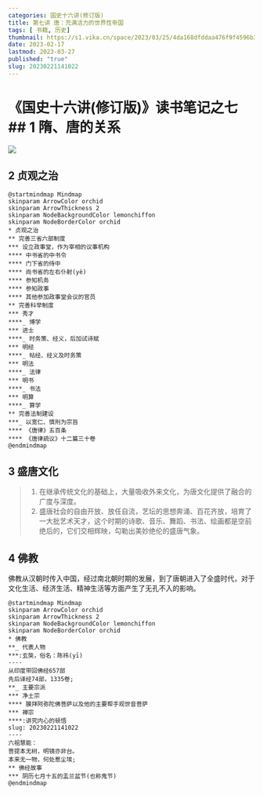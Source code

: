 ```yaml
---
categories: 国史十六讲(修订版)
title: 第七讲 唐：充满活力的世界性帝国
tags: [ 书籍, 历史]
thumbnail: https://s1.vika.cn/space/2023/03/25/4da168dfddaa476f9f4596b35d2cbff1?attname=%E7%9B%9B%E5%94%90.jpeg
date: 2023-02-17
lastmod: 2023-03-27 
published: "true"
slug: 20230221141022
---
```

# 《国史十六讲(修订版)》读书笔记之七## 1 隋、唐的关系


![](https://mermaid.ink/svg/pako:eNptkk9r2zAYxr9K0UkGJ9iWLf857DB23Wk7DV3c2m0NjR1SG5aFQLJlFJaRtXR0oV0GhaQtabcFsoNHD7kM9kEW2e23mGTFI4z6YOuVHv_eR4_UAluR5wMH7DTc-u7G88ckJHHgqTCfdulgkvdv6NfxcnEukZiv7CebQkjH1_TiViXhBnsCT4fL9A2dzGlvIXEdZ-gVFd6f9rOTA5qOstEVHZ0Wa37oPYDSShSC9OzsPxRiKAKy0SAbfoGbvw_DHYmAdRhzrFQqj9hHhXeT3v1wTt_eLNNbSUxqUADz6UU2-yAm8QMmUNlQYw3p-0_06CobDph9-u2A7SP7fiyVNhlyfFnajEU63Ey8slP00NYLtF7oojAg31T6jmH5LvmKIYZCZgirXLVMT7LZkfBuc43J081fd1bp_lwUEL0QmGIoIGbxtqCIhGn_ZWCzVOnhj3zQ5za60z-d7t3nzqrsfYTNX9ehSJoHXCZSHOgqkflMkFhgJAQyqPmNmht47EK1eFIExLt-zSfAYUPP33aTvZgAEraZ1E3i6Fkz3AJO3Eh8GSR1z439J4HLTqQGnG13b5_N1t0QOC3wEjiqrVZNxTZs09SwiTXNlEETOEipGoalG9jCOkK6ZbVl8CqKGEGpmraONKwhjDWMsKLKwPeCOGo8FXe-uPpFixfFD9xH-y9xHkir)

## 2 贞观之治

```plantuml
@startmindmap Mindmap
skinparam ArrowColor orchid
skinparam ArrowThickness 2
skinparam NodeBackgroundColor lemonchiffon
skinparam NodeBorderColor orchid
* 贞观之治
** 完善三省六部制度
*** 设立政事堂，作为宰相的议事机构
**** 中书省的中书令
**** 门下省的侍中
**** 尚书省的左右仆射(yè)
**** 参知机务
**** 参知政事
**** 其他参加政事堂会议的官员
** 完善科举制度
*** 秀才
****_ 博学
*** 进士
****_ 时务策、经义，后加试诗赋
*** 明经
****_ 帖经、经义及时务策
*** 明法
****_ 法律
*** 明书
****_ 书法
*** 明算
****_ 算学
** 完善法制建设
***_ 以宽仁、慎刑为宗旨
**** 《唐律》五百条
**** 《唐律疏议》十二篇三十卷
@endmindmap
```

## 3 盛唐文化

>1. 在继承传统文化的基础上，大量吸收外来文化，为唐文化提供了融合的广度与深度。
>2. 盛唐社会的自由开放、放任自流，艺坛的思想奔涌、百花齐放，培育了一大批艺术天才，这个时期的诗歌、音乐、舞蹈、书法、绘画都是空前绝后的，它们交相辉映，勾勒出美妙绝伦的盛唐气象。

## 4 佛教

佛教从汉朝时传入中国，经过南北朝时期的发展，到了唐朝进入了全盛时代，对于文化生活、经济生活、精神生活等方面产生了无孔不入的影响。

```plantuml
@startmindmap Mindmap
skinparam ArrowColor orchid
skinparam ArrowThickness 2
skinparam NodeBackgroundColor lemonchiffon
skinparam NodeBorderColor orchid
* 佛教
**_ 代表人物
***:玄奘，俗名：陈祎(yī)
----
从印度带回佛经657部
先后译经74部，1335卷;
**_ 主要宗派
*** 净土宗
**** 膜拜阿弥陀佛菩萨以及他的主要帮手观世音菩萨
*** 禅宗
****:讲究内心的顿悟
slug: 20230221141022
----
六祖慧能：
菩提本无树，明镜亦非台。
本来无一物，何处惹尘埃;
** 佛经故事
*** 阴历七月十五的盂兰盆节(也称鬼节)
@endmindmap
```
